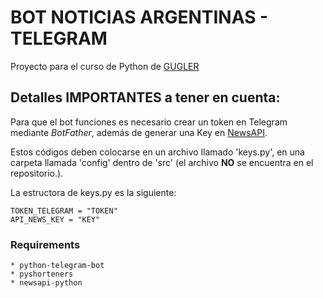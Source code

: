 # BOT NOTICIAS ARGENTINAS - TELEGRAM
Proyecto para el curso de Python de [GUGLER](https://www.gugler.com.ar)

## Detalles IMPORTANTES a tener en cuenta:

Para que el bot funciones es necesario crear un token en Telegram mediante *BotFather*, además de generar una Key en [NewsAPI](https://newsapi.org/). 

Estos códigos deben colocarse en un archivo llamado 'keys.py', en una carpeta llamada 'config' dentro de 'src' (el archivo **NO** se encuentra en el repositorio.).

La estructora de keys.py es la siguiente:

```
TOKEN_TELEGRAM = "TOKEN"
API_NEWS_KEY = "KEY"
```

### Requirements
    * python-telegram-bot
    * pyshorteners
    * newsapi-python
